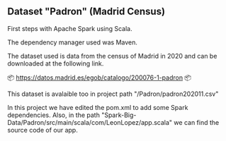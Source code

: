 ## Dataset "Padron" (Madrid Census)

First steps with Apache Spark using Scala.

The dependency manager used was Maven.
  
The dataset used is data from the census of Madrid in 2020 and can be downloaded at the following link.

📦 https://datos.madrid.es/egob/catalogo/200076-1-padron 📦 

This dataset is avalaible too in project path "/Padron/padron202011.csv"

In this project we have edited the pom.xml to add some Spark dependencies.
Also, in the path "Spark-Big-Data/Padron/src/main/scala/com/LeonLopez/app.scala" we can find the source code of our app.
